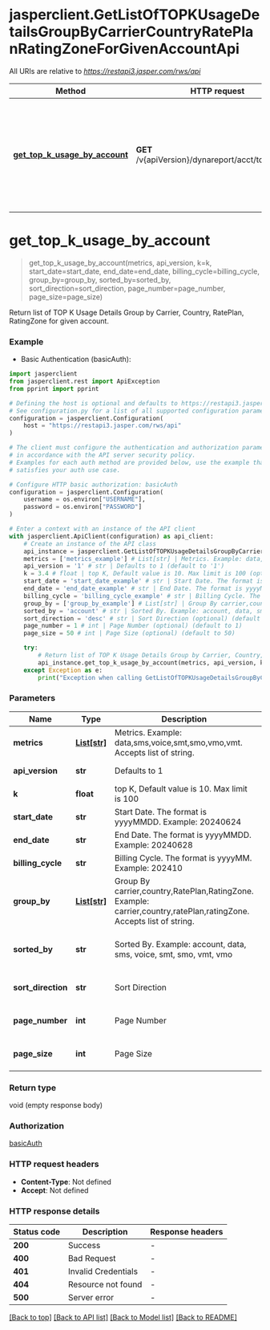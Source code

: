 # jasperclient.GetListOfTOPKUsageDetailsGroupByCarrierCountryRatePlanRatingZoneForGivenAccountApi

All URIs are relative to *https://restapi3.jasper.com/rws/api*

Method | HTTP request | Description
------------- | ------------- | -------------
[**get_top_k_usage_by_account**](GetListOfTOPKUsageDetailsGroupByCarrierCountryRatePlanRatingZoneForGivenAccountApi.md#get_top_k_usage_by_account) | **GET** /v{apiVersion}/dynareport/acct/topk/usage | Return list of TOP K Usage Details Group by Carrier, Country, RatePlan, RatingZone for given account.


# **get_top_k_usage_by_account**
> get_top_k_usage_by_account(metrics, api_version, k=k, start_date=start_date, end_date=end_date, billing_cycle=billing_cycle, group_by=group_by, sorted_by=sorted_by, sort_direction=sort_direction, page_number=page_number, page_size=page_size)

Return list of TOP K Usage Details Group by Carrier, Country, RatePlan, RatingZone for given account.



### Example

* Basic Authentication (basicAuth):

```python
import jasperclient
from jasperclient.rest import ApiException
from pprint import pprint

# Defining the host is optional and defaults to https://restapi3.jasper.com/rws/api
# See configuration.py for a list of all supported configuration parameters.
configuration = jasperclient.Configuration(
    host = "https://restapi3.jasper.com/rws/api"
)

# The client must configure the authentication and authorization parameters
# in accordance with the API server security policy.
# Examples for each auth method are provided below, use the example that
# satisfies your auth use case.

# Configure HTTP basic authorization: basicAuth
configuration = jasperclient.Configuration(
    username = os.environ["USERNAME"],
    password = os.environ["PASSWORD"]
)

# Enter a context with an instance of the API client
with jasperclient.ApiClient(configuration) as api_client:
    # Create an instance of the API class
    api_instance = jasperclient.GetListOfTOPKUsageDetailsGroupByCarrierCountryRatePlanRatingZoneForGivenAccountApi(api_client)
    metrics = ['metrics_example'] # List[str] | Metrics. Example: data,sms,voice,smt,smo,vmo,vmt. Accepts list of string.
    api_version = '1' # str | Defaults to 1 (default to '1')
    k = 3.4 # float | top K, Default value is 10. Max limit is 100 (optional)
    start_date = 'start_date_example' # str | Start Date. The format is yyyyMMDD. Example: 20240624 (optional)
    end_date = 'end_date_example' # str | End Date. The format is yyyyMMDD. Example: 20240628 (optional)
    billing_cycle = 'billing_cycle_example' # str | Billing Cycle. The format is yyyyMM. Example: 202410 (optional)
    group_by = ['group_by_example'] # List[str] | Group By carrier,country,RatePlan,RatingZone. Example: carrier,country,ratePlan,ratingZone. Accepts list of string. (optional)
    sorted_by = 'account' # str | Sorted By. Example: account, data, sms, voice, smt, smo, vmt, vmo (optional) (default to 'account')
    sort_direction = 'desc' # str | Sort Direction (optional) (default to 'desc')
    page_number = 1 # int | Page Number (optional) (default to 1)
    page_size = 50 # int | Page Size (optional) (default to 50)

    try:
        # Return list of TOP K Usage Details Group by Carrier, Country, RatePlan, RatingZone for given account.
        api_instance.get_top_k_usage_by_account(metrics, api_version, k=k, start_date=start_date, end_date=end_date, billing_cycle=billing_cycle, group_by=group_by, sorted_by=sorted_by, sort_direction=sort_direction, page_number=page_number, page_size=page_size)
    except Exception as e:
        print("Exception when calling GetListOfTOPKUsageDetailsGroupByCarrierCountryRatePlanRatingZoneForGivenAccountApi->get_top_k_usage_by_account: %s\n" % e)
```



### Parameters


Name | Type | Description  | Notes
------------- | ------------- | ------------- | -------------
 **metrics** | [**List[str]**](str.md)| Metrics. Example: data,sms,voice,smt,smo,vmo,vmt. Accepts list of string. | 
 **api_version** | **str**| Defaults to 1 | [default to &#39;1&#39;]
 **k** | **float**| top K, Default value is 10. Max limit is 100 | [optional] 
 **start_date** | **str**| Start Date. The format is yyyyMMDD. Example: 20240624 | [optional] 
 **end_date** | **str**| End Date. The format is yyyyMMDD. Example: 20240628 | [optional] 
 **billing_cycle** | **str**| Billing Cycle. The format is yyyyMM. Example: 202410 | [optional] 
 **group_by** | [**List[str]**](str.md)| Group By carrier,country,RatePlan,RatingZone. Example: carrier,country,ratePlan,ratingZone. Accepts list of string. | [optional] 
 **sorted_by** | **str**| Sorted By. Example: account, data, sms, voice, smt, smo, vmt, vmo | [optional] [default to &#39;account&#39;]
 **sort_direction** | **str**| Sort Direction | [optional] [default to &#39;desc&#39;]
 **page_number** | **int**| Page Number | [optional] [default to 1]
 **page_size** | **int**| Page Size | [optional] [default to 50]

### Return type

void (empty response body)

### Authorization

[basicAuth](../README.md#basicAuth)

### HTTP request headers

 - **Content-Type**: Not defined
 - **Accept**: Not defined

### HTTP response details

| Status code | Description | Response headers |
|-------------|-------------|------------------|
**200** | Success |  -  |
**400** | Bad Request |  -  |
**401** | Invalid Credentials |  -  |
**404** | Resource not found |  -  |
**500** | Server error |  -  |

[[Back to top]](#) [[Back to API list]](../README.md#documentation-for-api-endpoints) [[Back to Model list]](../README.md#documentation-for-models) [[Back to README]](../README.md)

